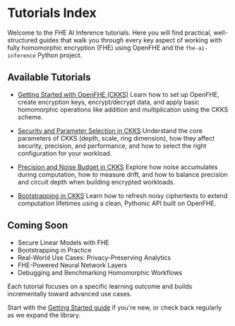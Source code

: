 # Tutorials Index

Welcome to the FHE AI Inference tutorials. Here you will find practical, well-structured guides that walk you through every key aspect of working with fully homomorphic encryption (FHE) using OpenFHE and the `fhe-ai-inference` Python project.

## Available Tutorials

- [Getting Started with OpenFHE (CKKS)](./getting_started_with_openfhe.md)
  Learn how to set up OpenFHE, create encryption keys, encrypt/decrypt data, and apply basic homomorphic operations like addition and multiplication using the CKKS scheme.

- [Security and Parameter Selection in CKKS](./security_and_parameters.md)
  Understand the core parameters of CKKS (depth, scale, ring dimension), how they affect security, precision, and performance, and how to select the right configuration for your workload.

- [Precision and Noise Budget in CKKS](./precision_and_noise.md)
  Explore how noise accumulates during computation, how to measure drift, and how to balance precision and circuit depth when building encrypted workloads.

- [Bootstrapping in CKKS](./bootstrapping.md)
  Learn how to refresh noisy ciphertexts to extend computation lifetimes using a clean, Pythonic API built on OpenFHE.

## Coming Soon

- Secure Linear Models with FHE
- Bootstrapping in Practice
- Real-World Use Cases: Privacy-Preserving Analytics
- FHE-Powered Neural Network Layers
- Debugging and Benchmarking Homomorphic Workflows

Each tutorial focuses on a specific learning outcome and builds incrementally toward advanced use cases.

Start with the [Getting Started guide](./getting_started_with_openfhe.md) if you're new, or check back regularly as we expand the library.
